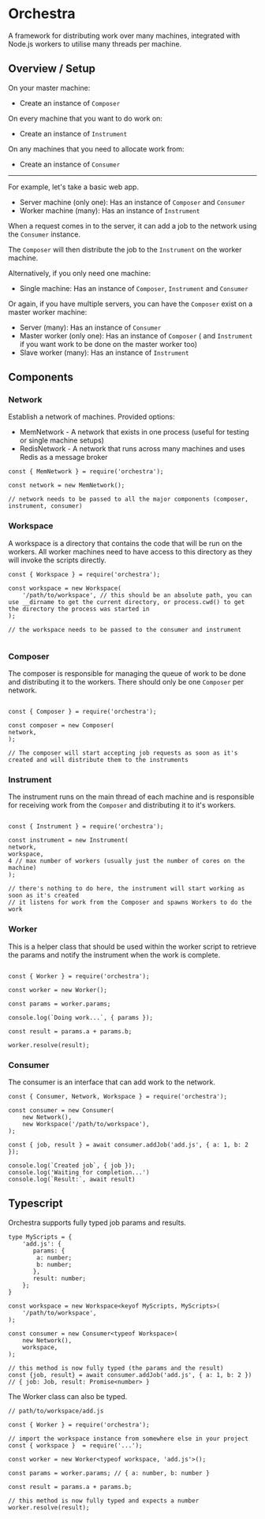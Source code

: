 # Orchestra

A framework for distributing work over many machines, integrated with Node.js workers to utilise many threads per machine.

## Overview / Setup

On your master machine:

- Create an instance of `Composer`

On every machine that you want to do work on:

- Create an instance of `Instrument`

On any machines that you need to allocate work from:

- Create an instance of `Consumer`

---

For example, let's take a basic web app.

- Server machine (only one): Has an instance of `Composer` and `Consumer`
- Worker machine (many): Has an instance of `Instrument`

When a request comes in to the server, it can add a job to the network using the `Consumer` instance.

The `Composer` will then distribute the job to the `Instrument` on the worker machine.

Alternatively, if you only need one machine:

- Single machine: Has an instance of `Composer`, `Instrument` and `Consumer`

Or again, if you have multiple servers, you can have the `Composer` exist on a master worker machine:

- Server (many): Has an instance of `Consumer`
- Master worker (only one): Has an instance of `Composer` ( and `Instrument` if you want work to be done on the master worker too)
- Slave worker (many): Has an instance of `Instrument`

## Components

### Network

Establish a network of machines.
Provided options:

- MemNetwork - A network that exists in one process (useful for testing or single machine setups)
- RedisNetwork - A network that runs across many machines and uses Redis as a message broker

```
const { MemNetwork } = require('orchestra');

const network = new MemNetwork();

// network needs to be passed to all the major components (composer, instrument, consumer)

```

### Workspace

A workspace is a directory that contains the code that will be run on the workers.
All worker machines need to have access to this directory as they will invoke the scripts directly.

```
const { Workspace } = require('orchestra');

const workspace = new Workspace(
    '/path/to/workspace', // this should be an absolute path, you can use __dirname to get the current directory, or process.cwd() to get the directory the process was started in
);

// the workspace needs to be passed to the consumer and instrument


```

### Composer

The composer is responsible for managing the queue of work to be done and distributing it to the workers.
There should only be one `Composer` per network.

```

const { Composer } = require('orchestra');

const composer = new Composer(
network,
);

// The composer will start accepting job requests as soon as it's created and will distribute them to the instruments

```

### Instrument

The instrument runs on the main thread of each machine and is responsible for receiving work from the `Composer` and distributing it to it's workers.

```

const { Instrument } = require('orchestra');

const instrument = new Instrument(
network,
workspace,
4 // max number of workers (usually just the number of cores on the machine)
);

// there's nothing to do here, the instrument will start working as soon as it's created
// it listens for work from the Composer and spawns Workers to do the work

```

### Worker

This is a helper class that should be used within the worker script to retrieve the params and notify the instrument when the work is complete.

```

const { Worker } = require('orchestra');

const worker = new Worker();

const params = worker.params;

console.log(`Doing work...`, { params });

const result = params.a + params.b;

worker.resolve(result);

```

### Consumer

The consumer is an interface that can add work to the network.

```
const { Consumer, Network, Workspace } = require('orchestra');

const consumer = new Consumer(
    new Network(),
    new Workspace('/path/to/workspace'),
);

const { job, result } = await consumer.addJob('add.js', { a: 1, b: 2 });

console.log(`Created job`, { job });
console.log('Waiting for completion...')
console.log(`Result:`, await result)
```

## Typescript

Orchestra supports fully typed job params and results.

```
type MyScripts = {
    'add.js': {
       params: {
        a: number;
        b: number;
       },
       result: number;
    };
}

const workspace = new Workspace<keyof MyScripts, MyScripts>(
    '/path/to/workspace',
);

const consumer = new Consumer<typeof Workspace>(
    new Network(),
    workspace,
);

// this method is now fully typed (the params and the result)
const {job, result} = await consumer.addJob('add.js', { a: 1, b: 2 }) // { job: Job, result: Promise<number> }
```

The Worker class can also be typed.

```
// path/to/workspace/add.js

const { Worker } = require('orchestra');

// import the workspace instance from somewhere else in your project
const { workspace }  = require('...');

const worker = new Worker<typeof workspace, 'add.js'>();

const params = worker.params; // { a: number, b: number }

const result = params.a + params.b;

// this method is now fully typed and expects a number
worker.resolve(result);
```
